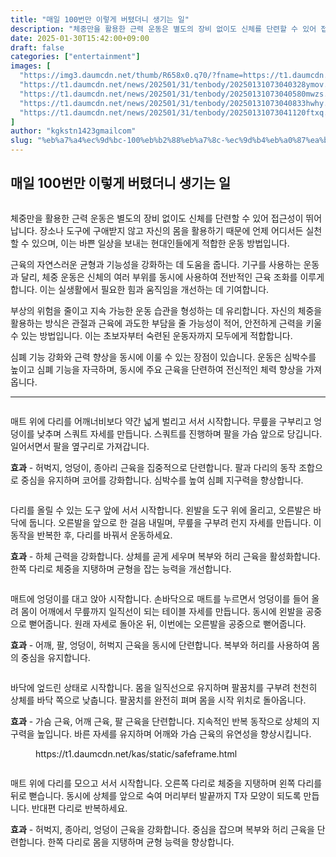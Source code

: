 ```yaml
---
title: "매일 100번만 이렇게 버텼더니 생기는 일"
description: "체중만을 활용한 근력 운동은 별도의 장비 없이도 신체를 단련할 수 있어 접근성이 뛰어납니다. 장소나 도구에 구애받지 않고 자신의 몸을 활용하기 때문에 언제 어디서든 실천할 수 있으며, 이는 바쁜 일상을 보내는 현대인들에게 적합한 운동 방법입니다."
date: 2025-01-30T15:42:00+09:00
draft: false
categories: ["entertainment"]
images: [
  "https://img3.daumcdn.net/thumb/R658x0.q70/?fname=https://t1.daumcdn.net/news/202501/31/tenbody/20250131073040095odsv.jpg"
  "https://t1.daumcdn.net/news/202501/31/tenbody/20250131073040328ymov.gif"
  "https://t1.daumcdn.net/news/202501/31/tenbody/20250131073040580mwzs.gif"
  "https://t1.daumcdn.net/news/202501/31/tenbody/20250131073040833hwhy.gif"
  "https://t1.daumcdn.net/news/202501/31/tenbody/20250131073041120ftxq.gif"
]
author: "kgkstn1423gmailcom"
slug: "%eb%a7%a4%ec%9d%bc-100%eb%b2%88%eb%a7%8c-%ec%9d%b4%eb%a0%87%ea%b2%8c-%eb%b2%84%ed%85%bc%eb%8d%94%eb%8b%88-%ec%83%9d%ea%b8%b0%eb%8a%94-%ec%9d%bc"
---
```


<h2 >매일 100번만 이렇게 버텼더니 생기는 일</h2> <figure ><img src="https://img3.daumcdn.net/thumb/R658x0.q70/?fname=https://t1.daumcdn.net/news/202501/31/tenbody/20250131073040095odsv.jpg" alt=""/></figure> <p>체중만을 활용한 근력 운동은 별도의 장비 없이도 신체를 단련할 수 있어 접근성이 뛰어납니다. 장소나 도구에 구애받지 않고 자신의 몸을 활용하기 때문에 언제 어디서든 실천할 수 있으며, 이는 바쁜 일상을 보내는 현대인들에게 적합한 운동 방법입니다.</p> <p>근육의 자연스러운 균형과 기능성을 강화하는 데 도움을 줍니다. 기구를 사용하는 운동과 달리, 체중 운동은 신체의 여러 부위를 동시에 사용하여 전반적인 근육 조화를 이루게 합니다. 이는 실생활에서 필요한 힘과 움직임을 개선하는 데 기여합니다.</p> <p>부상의 위험을 줄이고 지속 가능한 운동 습관을 형성하는 데 유리합니다. 자신의 체중을 활용하는 방식은 관절과 근육에 과도한 부담을 줄 가능성이 적어, 안전하게 근력을 키울 수 있는 방법입니다. 이는 초보자부터 숙련된 운동자까지 모두에게 적합합니다.</p> <p>심폐 기능 강화와 근력 향상을 동시에 이룰 수 있는 장점이 있습니다. 운동은 심박수를 높이고 심폐 기능을 자극하며, 동시에 주요 근육을 단련하여 전신적인 체력 향상을 가져옵니다.</p> <hr /> <figure ><img src="https://t1.daumcdn.net/news/202501/31/tenbody/20250131073040328ymov.gif" alt=""/></figure> <p>매트 위에 다리를 어깨너비보다 약간 넓게 벌리고 서서 시작합니다. 무릎을 구부리고 엉덩이를 낮추며 스쿼트 자세를 만듭니다. 스쿼트를 진행하며 팔을 가슴 앞으로 당깁니다. 일어서면서 팔을 옆구리로 가져갑니다.</p> <p><strong>효과</strong> - 허벅지, 엉덩이, 종아리 근육을 집중적으로 단련합니다. 팔과 다리의 동작 조합으로 중심을 유지하며 코어를 강화합니다. 심박수를 높여 심폐 지구력을 향상합니다.</p> <figure ><img src="https://t1.daumcdn.net/news/202501/31/tenbody/20250131073040580mwzs.gif" alt=""/></figure> <p>다리를 올릴 수 있는 도구 앞에 서서 시작합니다. 왼발을 도구 위에 올리고, 오른발은 바닥에 둡니다. 오른발을 앞으로 한 걸음 내밀며, 무릎을 구부려 런지 자세를 만듭니다. 이 동작을 반복한 후, 다리를 바꿔서 운동하세요.</p> <p><strong>효과</strong> - 하체 근력을 강화합니다. 상체를 곧게 세우며 복부와 허리 근육을 활성화합니다. 한쪽 다리로 체중을 지탱하며 균형을 잡는 능력을 개선합니다.</p> <figure ><img src="https://t1.daumcdn.net/news/202501/31/tenbody/20250131073040833hwhy.gif" alt=""/></figure> <p>매트에 엉덩이를 대고 앉아 시작합니다. 손바닥으로 매트를 누르면서 엉덩이를 들어 올려 몸이 어깨에서 무릎까지 일직선이 되는 테이블 자세를 만듭니다. 동시에 왼발을 공중으로 뻗어줍니다. 원래 자세로 돌아온 뒤, 이번에는 오른발을 공중으로 뻗어줍니다.</p> <p><strong>효과</strong> - 어깨, 팔, 엉덩이, 허벅지 근육을 동시에 단련합니다. 복부와 허리를 사용하여 몸의 중심을 유지합니다.</p> <figure ><img src="https://t1.daumcdn.net/news/202501/31/tenbody/20250131073041120ftxq.gif" alt=""/></figure> <p>바닥에 엎드린 상태로 시작합니다. 몸을 일직선으로 유지하며 팔꿈치를 구부려 천천히 상체를 바닥 쪽으로 낮춥니다. 팔꿈치를 완전히 펴며 몸을 시작 위치로 돌아옵니다.</p> <p><strong>효과</strong> - 가슴 근육, 어깨 근육, 팔 근육을 단련합니다. 지속적인 반복 동작으로 상체의 지구력을 높입니다. 바른 자세를 유지하며 어깨와 가슴 근육의 유연성을 향상시킵니다.</p> <figure ><div > https://t1.daumcdn.net/kas/static/safeframe.html </div></figure> <figure ><img src="https://t1.daumcdn.net/news/202501/31/tenbody/20250131073041543ftfi.gif" alt=""/></figure> <p>매트 위에 다리를 모으고 서서 시작합니다. 오른쪽 다리로 체중을 지탱하며 왼쪽 다리를 뒤로 뻗습니다. 동시에 상체를 앞으로 숙여 머리부터 발끝까지 T자 모양이 되도록 만듭니다. 반대편 다리로 반복하세요.</p> <p><strong>효과</strong> - 허벅지, 종아리, 엉덩이 근육을 강화합니다. 중심을 잡으며 복부와 허리 근육을 단련합니다. 한쪽 다리로 몸을 지탱하며 균형 능력을 향상합니다.</p>